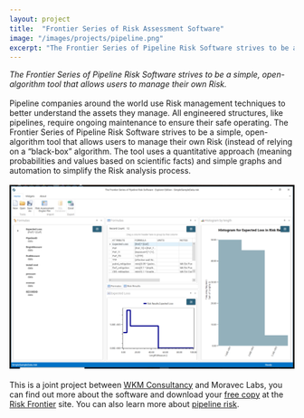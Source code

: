 ```yaml
---
layout: project
title:  "Frontier Series of Risk Assessment Software"
image: "/images/projects/pipeline.png"
excerpt: "The Frontier Series of Pipeline Risk Software strives to be a simple, open-algorithm tool that allows users to manage their own Risk."
---
```

_The Frontier Series of Pipeline Risk Software strives to be a simple, open-algorithm tool that allows users to manage their own Risk._<br/> <br/>
Pipeline companies around the world use Risk management techniques to better understand the assets they manage.  All engineered structures, like pipelines, require ongoing maintenance to ensure their safe operating.  The Frontier Series of Pipeline Risk Software strives to be a simple, open-algorithm tool that allows users to manage their own Risk (instead of relying on a “black-box” algorithm.  The tool uses a quantitative approach (meaning probabilities and values based on scientific facts) and simple graphs and automation to simplify the Risk analysis process.  <br/><br/>
[<img src="/images/projects/pipeline.png" alt="screen shot of pipeline app" width="700">]("http://www.pipelinerisk.com")
<br/><br/>
This is a joint project between [WKM Consultancy]("http://www.pipelinerisk.com/") and Moravec Labs, you can find out more about the software and download your [free copy]("https://www.riskfrontierapp.com/download-the-app/") at the [Risk Frontier]("https://www.riskfrontierapp.com/") site.  You can also learn more about [pipeline risk]("http://pipelinerisk.net/").